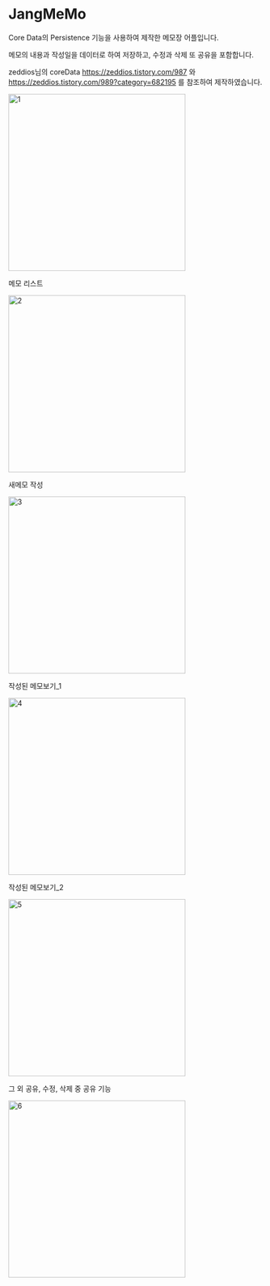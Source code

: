 # JangMeMo


  Core Data의 Persistence 기능을 사용하여 제작한 메모장 어플입니다.
  
  메모의 내용과 작성일을 데이터로 하여 저장하고, 수정과 삭제 또 공유을 포함합니다.
  
  
  zeddios님의 coreData 
  https://zeddios.tistory.com/987 와 https://zeddios.tistory.com/989?category=682195 를 참조하여 제작하였습니다.
  
  


<img width="350" alt="1" src="https://user-images.githubusercontent.com/37135479/105853346-eca31080-6028-11eb-9c77-3bf0721cbce7.png">






  메모 리스트

<img width="350" alt="2" src="https://user-images.githubusercontent.com/37135479/105853393-fd538680-6028-11eb-9f6a-58c0ea065368.png">






  새메모 작성

<img width="350" alt="3" src="https://user-images.githubusercontent.com/37135479/105853505-1fe59f80-6029-11eb-9b18-09cfba003827.png">






  작성된 메모보기_1
  
<img width="350" alt="4" src="https://user-images.githubusercontent.com/37135479/105853565-32f86f80-6029-11eb-934b-f30017f94563.png">






  작성된 메모보기_2

<img width="350" alt="5" src="https://user-images.githubusercontent.com/37135479/105853692-4a375d00-6029-11eb-9916-b3577549c2a9.png">






  그 외 공유, 수정, 삭제 중 공유 기능
  
  <img width="350" alt="6" src="https://user-images.githubusercontent.com/37135479/105853734-5a4f3c80-6029-11eb-99a0-913c805d5ccc.png">

